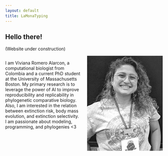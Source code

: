 ```yaml
---
layout: default
title: LaMonaTyping
---
```


## Hello there!

(Website under construction)

<div style="display: flex;">
  <div style="flex: 50%; padding-right: 20px;">
 
I am Viviana Romero Alarcon, a computational biologist from Colombia and a current PhD student at the University of Massachusetts Boston. My primary research is to leverage the power of AI to improve reproducibility and replicability in phylogenetic comparative biology. Also, I am interested in the relation between extinction risk, body mass evolution, and extinction selectivity. I am passionate about modeling, programming, and phylogenies <3

  </div>
  <div style="flex: 50%;">

<img src="img/Picture1.png" style="max-width: 100%; height: auto;">
  
  </div>
</div>
